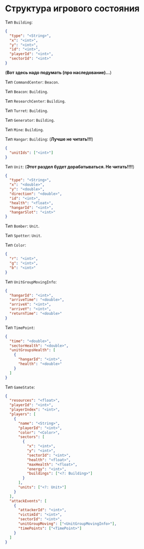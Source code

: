 # Структура игрового состояния

Тип `Building`:

```json
{
  "type": "<String>",
  "x": "<int>",
  "y": "<int>",
  "id": "<int>",
  "playerId": "<int>",
  "sectorId": "<int>"
}
```

(**Вот здесь надо подумать (про наследование)...**)

Тип `CommandCenter`: `Beacon`.

Тип `Beacon`: `Building`.

Тип `ResearchCenter`: `Building`.

Тип `Turret`: `Building`.

Тип `Generator`: `Building`.

Тип `Mine`: `Building`.

Тип `Hangar`: `Building`: (**Лучше не читать!!!**)

```json
{
  "unitIds": ["<int>"]
}
```

Тип `Unit`: (**Этот раздел будет дорабатываться. Не читать!!!!**)

```json
{
  "type": "<String>",
  "x": "<double>",
  "y": "<double>",
  "direction": "<double>",
  "id": "<int>",
  "health": "<float>",
  "hangarId": "<int>",
  "hangarSlot": "<int>"
}
```

Тип `Bomber`: `Unit`.

Тип `Spotter`: `Unit`.

Тип `Color`:

```json
{
  "r": "<int>",
  "g": "<int>",
  "b": "<int>"
}
```

Тип `UnitGroupMovingInfo`:

```json
{
  "hangarId": "<int>",
  "arriveTime": "<double>",
  "arriveX": "<int>",
  "arriveY": "<int>",
  "returnTime": "<double>"
}
```

Тип `TimePoint`:

```json
{
  "time": "<double>",
  "sectorHealth": "<double>",
  "unitGroupsHealth": [
    {
      "hangarId": "<int>",
      "health": "<double>"
    }
  ]
}
```

Тип `GameState`:

```json
{
  "resources": "<float>",
  "playerId": "<int>",
  "playerIndex": "<int>",
  "players": [
    {
      "name": "<String>",
      "playerId": "<int>",
      "color": "<Color>",
      "sectors": [
        {
          "x": "<int>",
          "y": "<int>",
          "sectorId": "<int>",
          "health": "<float>",
          "maxHealth": "<float>",
          "energy": "<int>",
          "buildings": ["<?: Building>"]
        }
      ],
      "units": ["<?: Unit>"]
    }
  ],
  "attackEvents": [
    {
      "attackerId": "<int>",
      "victimId": "<int>",
      "sectorId": "<int>",
      "unitGroupMoving": ["<UnitGroupMovingInfo>"],
      "timePoints": ["<TimePoint>"]
    }
  ]
}
```